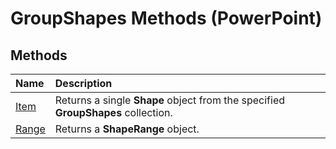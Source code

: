 
# GroupShapes Methods (PowerPoint)

## Methods



|**Name**|**Description**|
|:-----|:-----|
|[Item](8cb574da-688e-5409-e638-41c7bb505558.md)|Returns a single  **Shape** object from the specified **GroupShapes** collection.|
|[Range](d7273a15-71f2-2e50-a481-055e8cc39e1f.md)|Returns a  **ShapeRange** object.|
